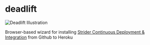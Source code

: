 deadlift
========
![Deadlift Illustration](http://upload.wikimedia.org/wikipedia/commons/2/2e/Deadlift_illustration.jpg)

Browser-based wizard for installing [Strider Continuous Deployment & Integration](http://stridercd.com) from Github to Heroku
